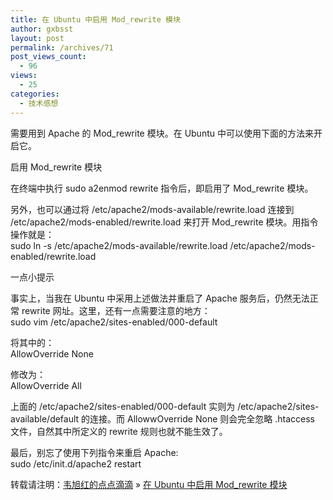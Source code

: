 ```yaml
---
title: 在 Ubuntu 中启用 Mod_rewrite 模块
author: gxbsst
layout: post
permalink: /archives/71
post_views_count:
  - 96
views:
  - 25
categories:
  - 技术感想
---
```

需要用到 Apache 的 Mod_rewrite 模块。在 Ubuntu 中可以使用下面的方法来开启它。

启用 Mod_rewrite 模块

在终端中执行 sudo a2enmod rewrite 指令后，即启用了 Mod_rewrite 模块。

另外，也可以通过将 /etc/apache2/mods-available/rewrite.load 连接到 /etc/apache2/mods-enabled/rewrite.load 来打开 Mod_rewrite 模块。用指令操作就是：  
sudo ln -s /etc/apache2/mods-available/rewrite.load /etc/apache2/mods-enabled/rewrite.load

一点小提示

事实上，当我在 Ubuntu 中采用上述做法并重启了 Apache 服务后，仍然无法正常 rewrite 网址。这里，还有一点需要注意的地方：  
sudo vim /etc/apache2/sites-enabled/000-default

将其中的：  
AllowOverride None

修改为：  
AllowOverride All

上面的 /etc/apache2/sites-enabled/000-default 实则为 /etc/apache2/sites-available/default 的连接。而 AllowwOverride None 则会完全忽略 .htaccess 文件，自然其中所定义的 rewrite 规则也就不能生效了。

最后，别忘了使用下列指令来重启 Apache:  
sudo /etc/init.d/apache2 restart

转载请注明：[韦旭红的点点滴滴][1] &raquo; [在 Ubuntu 中启用 Mod_rewrite 模块][2]

 [1]: http://www.weixuhong.com
 [2]: http://www.weixuhong.com/archives/71